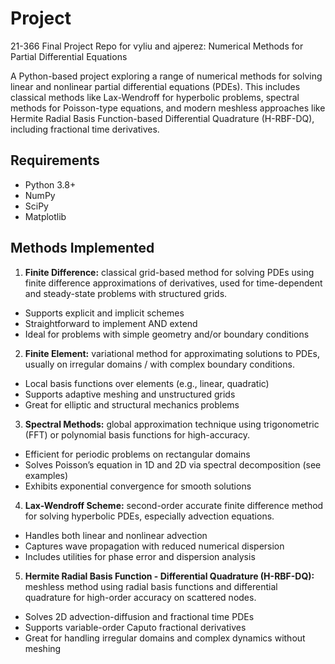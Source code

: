 # Project

21-366 Final Project Repo for vyliu and ajperez: 
Numerical Methods for Partial Differential Equations

A Python-based project exploring a range of numerical methods for solving linear and nonlinear partial differential equations (PDEs). This includes classical methods like Lax-Wendroff for hyperbolic problems, spectral methods for Poisson-type equations, and modern meshless approaches like Hermite Radial Basis Function-based Differential Quadrature (H-RBF-DQ), including fractional time derivatives.

## Requirements

* Python 3.8+
* NumPy
* SciPy
* Matplotlib

## Methods Implemented

1. **Finite Difference:** classical grid-based method for solving PDEs using finite difference approximations of derivatives, used for time-dependent and steady-state problems with structured grids.
* Supports explicit and implicit schemes
* Straightforward to implement AND extend
* Ideal for problems with simple geometry and/or boundary conditions

2. **Finite Element:** variational method for approximating solutions to PDEs, usually on irregular domains / with complex boundary conditions.
* Local basis functions over elements (e.g., linear, quadratic)
* Supports adaptive meshing and unstructured grids
* Great for elliptic and structural mechanics problems

3. **Spectral Methods:** global approximation technique using trigonometric (FFT) or polynomial basis functions for high-accuracy.
* Efficient for periodic problems on rectangular domains
* Solves Poisson’s equation in 1D and 2D via spectral decomposition (see examples)
* Exhibits exponential convergence for smooth solutions

4. **Lax-Wendroff Scheme:** second-order accurate finite difference method for solving hyperbolic PDEs, especially advection equations.
* Handles both linear and nonlinear advection
* Captures wave propagation with reduced numerical dispersion
* Includes utilities for phase error and dispersion analysis

5. **Hermite Radial Basis Function - Differential Quadrature (H-RBF-DQ):** meshless method using radial basis functions and differential quadrature for high-order accuracy on scattered nodes.
* Solves 2D advection-diffusion and fractional time PDEs
* Supports variable-order Caputo fractional derivatives
* Great for handling irregular domains and complex dynamics without meshing